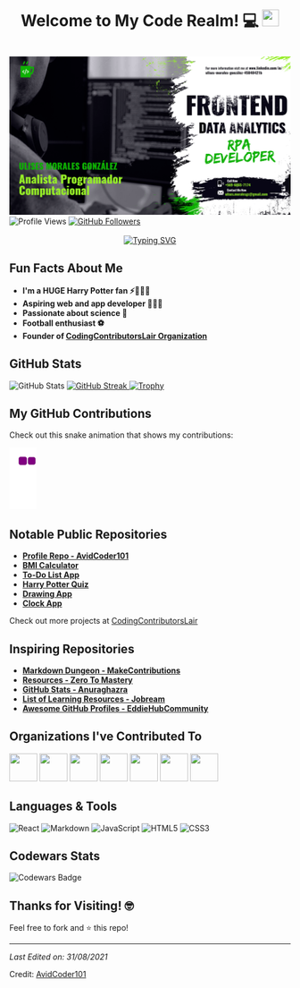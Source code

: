 <!DOCTYPE html>
<html lang="en">
<head>
  <meta charset="UTF-8">
  <meta name="viewport" content="width=device-width, initial-scale=1.0">

</head>
<body>

  <h1  align="center">Welcome to My Code Realm! 💻 <img src="https://media.tenor.com/images/2adfe94e69139f3e22623b61d375a7a7/tenor.gif" width="30" height="30"></h1>
  <br>
  <img src="https://github.com/Ulises2024/Ulises2024/blob/main/banner_github_png.png" alt="Banner">
  <br>
  <img src="https://profile-counter.glitch.me/Ulises2024/count.svg" alt="Profile Views">
  
  <a href="https://github.com/Ulises2024?tab=followers">
    <img src="https://img.shields.io/github/followers/Ulises2024.svg?style=social&label=Followers" alt="GitHub Followers">
  </a>
  <br>
  <br>
  <div align="center">
    <a href="https://git.io/typing-svg" height="120">
      <img src="https://readme-typing-svg.herokuapp.com?font=Architects+Daughter&color=7AF79A&size=50&lines=Hey!+It's+Ulises2024!;I'm+a+learning+developer...;I'm+a+CRAZY+football+fan;And+I'm+a+proud+GitHub+user" alt="Typing SVG">
    </a>
  </div>

  <h2>Fun Facts About Me</h2>
  <ul>
    <li><strong>I'm a HUGE Harry Potter fan ⚡🧙🏻‍♂️</strong></li>
    <li><strong>Aspiring web and app developer 👩🏻‍💻</strong></li>
    <li><strong>Passionate about science 🔬</strong></li>
    <li><strong>Football enthusiast ⚽</strong></li>
    <li><strong>Founder of <a href="https://github.com/CodingContributorsLair/">CodingContributorsLair Organization</a></strong></li>
  </ul>

  <h2>GitHub Stats</h2>
  <img src="https://github-readme-stats.vercel.app/api?username=Ulises2024&show_icons=true&theme=radical" alt="GitHub Stats">
  <a href="https://git.io/streak-stats">
    <img src="https://github-readme-streak-stats.herokuapp.com/?user=Ulises2024&theme=radical" alt="GitHub Streak">
  </a>
  <a href="https://github.com/ryo-ma/github-profile-trophy">
    <img src="https://github-profile-trophy.vercel.app/?username=Ulises2024" alt="Trophy">
  </a>

  <h2>My GitHub Contributions</h2>
  <p>Check out this snake animation that shows my contributions:</p>
  <img src="https://github.com/AvidCoder101/AvidCoder101/blob/output/github-contribution-grid-snake.gif" alt="Snake Animation">

  <h2>Notable Public Repositories</h2>
  <ul>
    <li><strong><a href="https://github.com/AvidCoder101/AvidCoder101">Profile Repo - AvidCoder101</a></strong></li>
    <li><strong><a href="https://github.com/AvidCoder101/BMICalculator">BMI Calculator</a></strong></li>
    <li><strong><a href="https://github.com/AvidCoder101/To-do-list">To-Do List App</a></strong></li>
    <li><strong><a href="https://github.com/AvidCoder101/Harry-Potter-Quiz">Harry Potter Quiz</a></strong></li>
    <li><strong><a href="https://github.com/AvidCoder101/Drawing-App">Drawing App</a></strong></li>
    <li><strong><a href="https://github.com/AvidCoder101/Clock-App">Clock App</a></strong></li>
  </ul>
  <p>Check out more projects at <a href="https://github.com/CodingContributorsLair">CodingContributorsLair</a></p>

  <h2>Inspiring Repositories</h2>
  <ul>
    <li><strong><a href="https://github.com/MakeContributions/markdown-dungeon">Markdown Dungeon - MakeContributions</a></strong></li>
    <li><strong><a href="https://github.com/zero-to-mastery/resources">Resources - Zero To Mastery</a></strong></li>
    <li><strong><a href="https://github.com/anuraghazra/github-readme-stats">GitHub Stats - Anuraghazra</a></strong></li>
    <li><strong><a href="https://github.com/Jobream/List-of-Learning-Resources">List of Learning Resources - Jobream</a></strong></li>
    <li><strong><a href="https://github.com/EddieHubCommunity/awesome-github-profiles">Awesome GitHub Profiles - EddieHubCommunity</a></strong></li>
  </ul>

  <h2>Organizations I've Contributed To</h2>
  <p>
    <a href="https://github.com/EddieHubCommunity"><img src="https://avatars.githubusercontent.com/u/66388388?s=88&v=4" height="50" width="50"></a>
    <a href="https://github.com/zero-to-mastery"><img src="https://avatars.githubusercontent.com/u/35373879?s=60&v=4" height="50" width="50"></a>
    <a href="https://github.com/CodingContributorsLair"><img src="https://avatars.githubusercontent.com/u/87652881?s=200&v=4" height="50" width="50"></a>
    <a href="https://github.com/MakeContributions"><img src="https://avatars.githubusercontent.com/u/67384272?s=88&v=4" height="50" width="50"></a>
    <a href="https://github.com/firstcontributions"><img src="https://avatars.githubusercontent.com/u/37713493?s=88&v=4" height="50" width="50"></a>
    <a href="https://github.com/fnplus"><img src="https://avatars.githubusercontent.com/u/24355438?s=88&v=4" height="50" width="50"></a>
    <a href="https://github.com/jobream"><img src="https://avatars.githubusercontent.com/u/68013560?s=88&v=4" height="50" width="50"></a>
  </p>

  <h2>Languages & Tools</h2>
  <p>
    <img src="https://img.shields.io/badge/React-20232A?style=for-the-badge&logo=react&logoColor=61DAFB" alt="React">
    <img src="https://img.shields.io/badge/Markdown-000000?style=for-the-badge&logo=markdown&logoColor=white" alt="Markdown">
    <img src="https://img.shields.io/badge/JavaScript-F7DF1E?style=for-the-badge&logo=javascript&logoColor=black" alt="JavaScript">
    <img src="https://img.shields.io/badge/HTML5-E34F26?style=for-the-badge&logo=html5&logoColor=white" alt="HTML5">
    <img src="https://img.shields.io/badge/CSS3-1572B6?style=for-the-badge&logo=css3&logoColor=white" alt="CSS3">
  </p>

  <h2>Codewars Stats</h2>
  <img src="https://www.codewars.com/users/edu_Itis/badges/micro" width="200" alt="Codewars Badge">

  <h2>Thanks for Visiting! 🤓</h2>
  <p>Feel free to fork and ⭐️ this repo!</p>

  <hr>
  <p><em>Last Edited on: 31/08/2021</em></p>
  <p>Credit: <a href="https://github.com/AvidCoder101">AvidCoder101</a></p>

</body>
</html>
